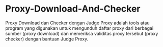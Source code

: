 # Proxy-Download-And-Checker
Proxy Download dan Checker dengan Judge Proxy adalah tools atau program yang digunakan untuk mengunduh daftar proxy dari berbagai sumber (proxy download) dan memeriksa validitas proxy tersebut (proxy checker) dengan bantuan Judge Proxy.
